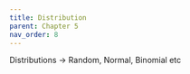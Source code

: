 ```yaml
---
title: Distribution
parent: Chapter 5
nav_order: 8
---
```


Distributions -> Random, Normal, Binomial etc 

